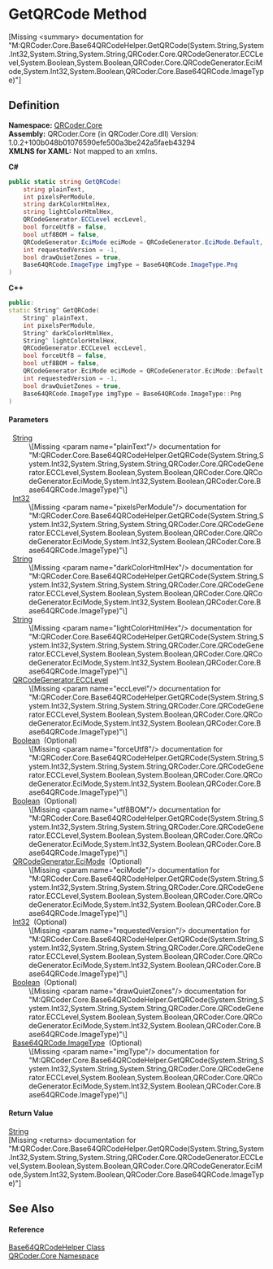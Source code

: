 # GetQRCode Method


\[Missing &lt;summary&gt; documentation for "M:QRCoder.Core.Base64QRCodeHelper.GetQRCode(System.String,System.Int32,System.String,System.String,QRCoder.Core.QRCodeGenerator.ECCLevel,System.Boolean,System.Boolean,QRCoder.Core.QRCodeGenerator.EciMode,System.Int32,System.Boolean,QRCoder.Core.Base64QRCode.ImageType)"\]



## Definition
**Namespace:** <a href="N_QRCoder_Core.md">QRCoder.Core</a>  
**Assembly:** QRCoder.Core (in QRCoder.Core.dll) Version: 1.0.2+100b048b01076590efe500a3be242a5faeb43294  
**XMLNS for XAML:** Not mapped to an xmlns.

**C#**
``` C#
public static string GetQRCode(
	string plainText,
	int pixelsPerModule,
	string darkColorHtmlHex,
	string lightColorHtmlHex,
	QRCodeGenerator.ECCLevel eccLevel,
	bool forceUtf8 = false,
	bool utf8BOM = false,
	QRCodeGenerator.EciMode eciMode = QRCodeGenerator.EciMode.Default,
	int requestedVersion = -1,
	bool drawQuietZones = true,
	Base64QRCode.ImageType imgType = Base64QRCode.ImageType.Png
)
```
**C++**
``` C++
public:
static String^ GetQRCode(
	String^ plainText, 
	int pixelsPerModule, 
	String^ darkColorHtmlHex, 
	String^ lightColorHtmlHex, 
	QRCodeGenerator.ECCLevel eccLevel, 
	bool forceUtf8 = false, 
	bool utf8BOM = false, 
	QRCodeGenerator.EciMode eciMode = QRCodeGenerator.EciMode::Default, 
	int requestedVersion = -1, 
	bool drawQuietZones = true, 
	Base64QRCode.ImageType imgType = Base64QRCode.ImageType::Png
)
```



#### Parameters
<dl><dt>  <a href="https://learn.microsoft.com/dotnet/api/system.string" target="_blank" rel="noopener noreferrer">String</a></dt><dd>\[Missing &lt;param name="plainText"/&gt; documentation for "M:QRCoder.Core.Base64QRCodeHelper.GetQRCode(System.String,System.Int32,System.String,System.String,QRCoder.Core.QRCodeGenerator.ECCLevel,System.Boolean,System.Boolean,QRCoder.Core.QRCodeGenerator.EciMode,System.Int32,System.Boolean,QRCoder.Core.Base64QRCode.ImageType)"\]</dd><dt>  <a href="https://learn.microsoft.com/dotnet/api/system.int32" target="_blank" rel="noopener noreferrer">Int32</a></dt><dd>\[Missing &lt;param name="pixelsPerModule"/&gt; documentation for "M:QRCoder.Core.Base64QRCodeHelper.GetQRCode(System.String,System.Int32,System.String,System.String,QRCoder.Core.QRCodeGenerator.ECCLevel,System.Boolean,System.Boolean,QRCoder.Core.QRCodeGenerator.EciMode,System.Int32,System.Boolean,QRCoder.Core.Base64QRCode.ImageType)"\]</dd><dt>  <a href="https://learn.microsoft.com/dotnet/api/system.string" target="_blank" rel="noopener noreferrer">String</a></dt><dd>\[Missing &lt;param name="darkColorHtmlHex"/&gt; documentation for "M:QRCoder.Core.Base64QRCodeHelper.GetQRCode(System.String,System.Int32,System.String,System.String,QRCoder.Core.QRCodeGenerator.ECCLevel,System.Boolean,System.Boolean,QRCoder.Core.QRCodeGenerator.EciMode,System.Int32,System.Boolean,QRCoder.Core.Base64QRCode.ImageType)"\]</dd><dt>  <a href="https://learn.microsoft.com/dotnet/api/system.string" target="_blank" rel="noopener noreferrer">String</a></dt><dd>\[Missing &lt;param name="lightColorHtmlHex"/&gt; documentation for "M:QRCoder.Core.Base64QRCodeHelper.GetQRCode(System.String,System.Int32,System.String,System.String,QRCoder.Core.QRCodeGenerator.ECCLevel,System.Boolean,System.Boolean,QRCoder.Core.QRCodeGenerator.EciMode,System.Int32,System.Boolean,QRCoder.Core.Base64QRCode.ImageType)"\]</dd><dt>  <a href="T_QRCoder_Core_QRCodeGenerator_ECCLevel.md">QRCodeGenerator.ECCLevel</a></dt><dd>\[Missing &lt;param name="eccLevel"/&gt; documentation for "M:QRCoder.Core.Base64QRCodeHelper.GetQRCode(System.String,System.Int32,System.String,System.String,QRCoder.Core.QRCodeGenerator.ECCLevel,System.Boolean,System.Boolean,QRCoder.Core.QRCodeGenerator.EciMode,System.Int32,System.Boolean,QRCoder.Core.Base64QRCode.ImageType)"\]</dd><dt>  <a href="https://learn.microsoft.com/dotnet/api/system.boolean" target="_blank" rel="noopener noreferrer">Boolean</a>  (Optional)</dt><dd>\[Missing &lt;param name="forceUtf8"/&gt; documentation for "M:QRCoder.Core.Base64QRCodeHelper.GetQRCode(System.String,System.Int32,System.String,System.String,QRCoder.Core.QRCodeGenerator.ECCLevel,System.Boolean,System.Boolean,QRCoder.Core.QRCodeGenerator.EciMode,System.Int32,System.Boolean,QRCoder.Core.Base64QRCode.ImageType)"\]</dd><dt>  <a href="https://learn.microsoft.com/dotnet/api/system.boolean" target="_blank" rel="noopener noreferrer">Boolean</a>  (Optional)</dt><dd>\[Missing &lt;param name="utf8BOM"/&gt; documentation for "M:QRCoder.Core.Base64QRCodeHelper.GetQRCode(System.String,System.Int32,System.String,System.String,QRCoder.Core.QRCodeGenerator.ECCLevel,System.Boolean,System.Boolean,QRCoder.Core.QRCodeGenerator.EciMode,System.Int32,System.Boolean,QRCoder.Core.Base64QRCode.ImageType)"\]</dd><dt>  <a href="T_QRCoder_Core_QRCodeGenerator_EciMode.md">QRCodeGenerator.EciMode</a>  (Optional)</dt><dd>\[Missing &lt;param name="eciMode"/&gt; documentation for "M:QRCoder.Core.Base64QRCodeHelper.GetQRCode(System.String,System.Int32,System.String,System.String,QRCoder.Core.QRCodeGenerator.ECCLevel,System.Boolean,System.Boolean,QRCoder.Core.QRCodeGenerator.EciMode,System.Int32,System.Boolean,QRCoder.Core.Base64QRCode.ImageType)"\]</dd><dt>  <a href="https://learn.microsoft.com/dotnet/api/system.int32" target="_blank" rel="noopener noreferrer">Int32</a>  (Optional)</dt><dd>\[Missing &lt;param name="requestedVersion"/&gt; documentation for "M:QRCoder.Core.Base64QRCodeHelper.GetQRCode(System.String,System.Int32,System.String,System.String,QRCoder.Core.QRCodeGenerator.ECCLevel,System.Boolean,System.Boolean,QRCoder.Core.QRCodeGenerator.EciMode,System.Int32,System.Boolean,QRCoder.Core.Base64QRCode.ImageType)"\]</dd><dt>  <a href="https://learn.microsoft.com/dotnet/api/system.boolean" target="_blank" rel="noopener noreferrer">Boolean</a>  (Optional)</dt><dd>\[Missing &lt;param name="drawQuietZones"/&gt; documentation for "M:QRCoder.Core.Base64QRCodeHelper.GetQRCode(System.String,System.Int32,System.String,System.String,QRCoder.Core.QRCodeGenerator.ECCLevel,System.Boolean,System.Boolean,QRCoder.Core.QRCodeGenerator.EciMode,System.Int32,System.Boolean,QRCoder.Core.Base64QRCode.ImageType)"\]</dd><dt>  <a href="T_QRCoder_Core_Base64QRCode_ImageType.md">Base64QRCode.ImageType</a>  (Optional)</dt><dd>\[Missing &lt;param name="imgType"/&gt; documentation for "M:QRCoder.Core.Base64QRCodeHelper.GetQRCode(System.String,System.Int32,System.String,System.String,QRCoder.Core.QRCodeGenerator.ECCLevel,System.Boolean,System.Boolean,QRCoder.Core.QRCodeGenerator.EciMode,System.Int32,System.Boolean,QRCoder.Core.Base64QRCode.ImageType)"\]</dd></dl>

#### Return Value
<a href="https://learn.microsoft.com/dotnet/api/system.string" target="_blank" rel="noopener noreferrer">String</a>  
\[Missing &lt;returns&gt; documentation for "M:QRCoder.Core.Base64QRCodeHelper.GetQRCode(System.String,System.Int32,System.String,System.String,QRCoder.Core.QRCodeGenerator.ECCLevel,System.Boolean,System.Boolean,QRCoder.Core.QRCodeGenerator.EciMode,System.Int32,System.Boolean,QRCoder.Core.Base64QRCode.ImageType)"\]

## See Also


#### Reference
<a href="T_QRCoder_Core_Base64QRCodeHelper.md">Base64QRCodeHelper Class</a>  
<a href="N_QRCoder_Core.md">QRCoder.Core Namespace</a>  

